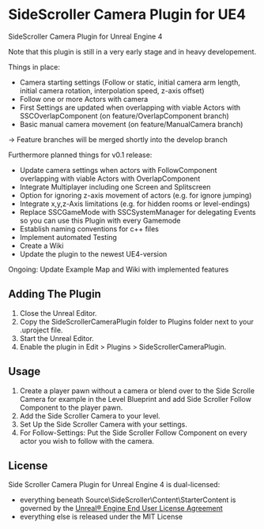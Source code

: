 # SideScroller Camera Plugin for UE4
SideScroller Camera Plugin for Unreal Engine 4

Note that this plugin is still in a very early stage and in heavy developement.

Things in place:
* Camera starting settings (Follow or static, initial camera arm length, initial camera rotation, interpolation speed, z-axis offset)
* Follow one or more Actors with camera
* First Settings are updated when overlapping with viable Actors with SSCOverlapComponent (on feature/OverlapComponent branch)
* Basic manual camera movement (on feature/ManualCamera branch)

-> Feature branches will be merged shortly into the develop branch


Furthermore planned things for v0.1 release:
* Update camera settings when actors with FollowComponent overlapping with viable Actors with OverlapComponent
* Integrate Multiplayer including one Screen and Splitscreen
* Option for ignoring z-axis movement of actors (e.g. for ignore jumping)
* Integrate x,y,z-Axis limitations (e.g. for hidden rooms or level-endings)
* Replace SSCGameMode with SSCSystemManager for delegating Events so you can use this Plugin with every Gamemode
* Establish naming conventions for c++ files
* Implement automated Testing
* Create a Wiki
* Update the plugin to the newest UE4-version

Ongoing: Update Example Map and Wiki with implemented features

## Adding The Plugin

1. Close the Unreal Editor.
1. Copy the SideScrollerCameraPlugin folder to Plugins folder next to your .uproject file.
1. Start the Unreal Editor.
1. Enable the plugin in Edit > Plugins > SideScrollerCameraPlugin.

## Usage

1. Create a player pawn without a camera or blend over to the Side Scrolle Camera for example in the Level Blueprint and add Side Scroller Follow Component to the player pawn.
1. Add the Side Scroller Camera to your level.
1. Set Up the Side Scroller Camera with your settings.
1. For Follow-Settings: Put the Side Scroller Follow Component on every actor you wish to follow with the camera.

## License

Side Scroller Camera Plugin for Unreal Engine 4 is dual-licensed:

* everything beneath Source\SideScroller\Content\StarterContent is governed by the [Unreal® Engine End User License Agreement](https://www.unrealengine.com/eula) 
* everything else is released under the MIT License
